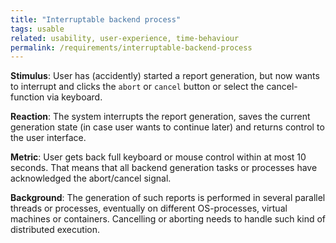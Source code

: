 ```yaml
---
title: "Interruptable backend process"
tags: usable
related: usability, user-experience, time-behaviour
permalink: /requirements/interruptable-backend-process
---
```


<div class="quality-requirement" markdown="1">

**Stimulus**: User has (accidently) started a report generation, but now wants to interrupt and clicks the `abort` or `cancel` button or select the cancel-function via keyboard.

**Reaction**: The system interrupts the report generation, saves the current generation state (in case user wants to continue later) and returns control to the user interface. 

**Metric**: User gets back full keyboard or mouse control within at most 10 seconds. That means that all backend generation tasks or processes have acknowledged the abort/cancel signal.

**Background**: The generation of such reports is performed in several parallel threads or processes, eventually on different OS-processes, virtual machines or containers. Cancelling or aborting needs to handle such kind of distributed execution.
</div><br>




